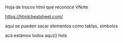
Hoja de trucos html que reconoce VNote

https://htmlcheatsheet.com/


aquí se pueden sacar elementos como tablas, simbolos

acá estámos todos aqu{i}
hola


